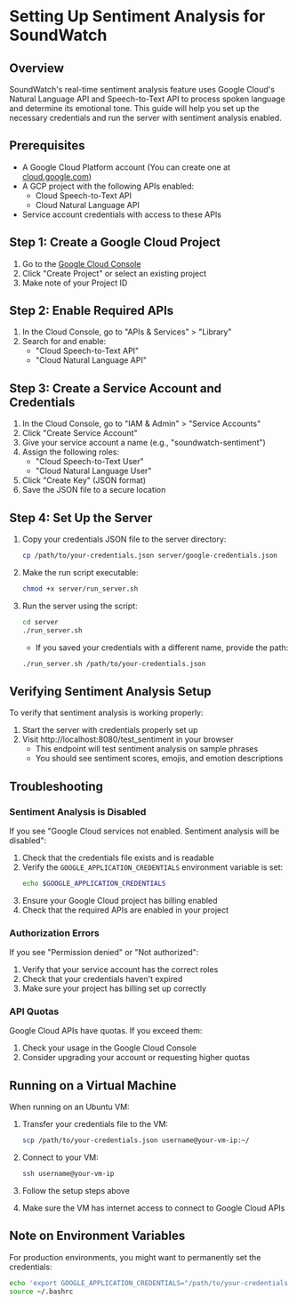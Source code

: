 # Setting Up Sentiment Analysis for SoundWatch

## Overview

SoundWatch's real-time sentiment analysis feature uses Google Cloud's Natural Language API and Speech-to-Text API to process spoken language and determine its emotional tone. This guide will help you set up the necessary credentials and run the server with sentiment analysis enabled.

## Prerequisites

- A Google Cloud Platform account (You can create one at [cloud.google.com](https://cloud.google.com/))
- A GCP project with the following APIs enabled:
  - Cloud Speech-to-Text API
  - Cloud Natural Language API
- Service account credentials with access to these APIs

## Step 1: Create a Google Cloud Project

1. Go to the [Google Cloud Console](https://console.cloud.google.com/)
2. Click "Create Project" or select an existing project
3. Make note of your Project ID

## Step 2: Enable Required APIs

1. In the Cloud Console, go to "APIs & Services" > "Library"
2. Search for and enable:
   - "Cloud Speech-to-Text API"
   - "Cloud Natural Language API"

## Step 3: Create a Service Account and Credentials

1. In the Cloud Console, go to "IAM & Admin" > "Service Accounts"
2. Click "Create Service Account"
3. Give your service account a name (e.g., "soundwatch-sentiment")
4. Assign the following roles:
   - "Cloud Speech-to-Text User"
   - "Cloud Natural Language User"
5. Click "Create Key" (JSON format)
6. Save the JSON file to a secure location

## Step 4: Set Up the Server

1. Copy your credentials JSON file to the server directory:
   ```bash
   cp /path/to/your-credentials.json server/google-credentials.json
   ```

2. Make the run script executable:
   ```bash
   chmod +x server/run_server.sh
   ```

3. Run the server using the script:
   ```bash
   cd server
   ./run_server.sh
   ```
   - If you saved your credentials with a different name, provide the path:
   ```bash
   ./run_server.sh /path/to/your-credentials.json
   ```

## Verifying Sentiment Analysis Setup

To verify that sentiment analysis is working properly:

1. Start the server with credentials properly set up
2. Visit http://localhost:8080/test_sentiment in your browser
   - This endpoint will test sentiment analysis on sample phrases
   - You should see sentiment scores, emojis, and emotion descriptions

## Troubleshooting

### Sentiment Analysis is Disabled

If you see "Google Cloud services not enabled. Sentiment analysis will be disabled":

1. Check that the credentials file exists and is readable
2. Verify the `GOOGLE_APPLICATION_CREDENTIALS` environment variable is set:
   ```bash
   echo $GOOGLE_APPLICATION_CREDENTIALS
   ```
3. Ensure your Google Cloud project has billing enabled
4. Check that the required APIs are enabled in your project

### Authorization Errors

If you see "Permission denied" or "Not authorized":

1. Verify that your service account has the correct roles
2. Check that your credentials haven't expired
3. Make sure your project has billing set up correctly

### API Quotas

Google Cloud APIs have quotas. If you exceed them:

1. Check your usage in the Google Cloud Console
2. Consider upgrading your account or requesting higher quotas

## Running on a Virtual Machine

When running on an Ubuntu VM:

1. Transfer your credentials file to the VM:
   ```bash
   scp /path/to/your-credentials.json username@your-vm-ip:~/
   ```

2. Connect to your VM:
   ```bash
   ssh username@your-vm-ip
   ```

3. Follow the setup steps above
4. Make sure the VM has internet access to connect to Google Cloud APIs

## Note on Environment Variables

For production environments, you might want to permanently set the credentials:

```bash
echo 'export GOOGLE_APPLICATION_CREDENTIALS="/path/to/your-credentials.json"' >> ~/.bashrc
source ~/.bashrc
``` 